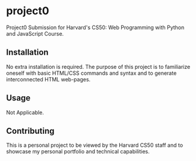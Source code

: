 # project0

 Project0 Submission for Harvard's CS50: Web Programming with Python and JavaScript Course.

 ## Installation

 No extra installation is required. The purpose of this project is to familiarize oneself with basic HTML/CSS commands and syntax and to generate interconnected HTML web-pages.

## Usage

Not Applicable.

## Contributing
This is a personal project to be viewed by the Harvard CS50 staff and to showcase my personal portfolio and technical capabilities.

